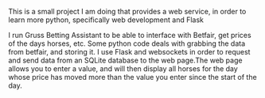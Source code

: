 

This is a small project I am doing that provides a web service, in order to learn more python, specifically web development and Flask

I run Gruss Betting Assistant to be able to interface with Betfair, get prices of the days horses, etc. Some python code deals with grabbing 
the data from betfair, and storing it. I use Flask and websockets in order to request and send data from an SQLite database to the web page.The web page allows you to enter a value, and will then display all horses for the day whose price
has moved more than the value you enter since the start of the day.
